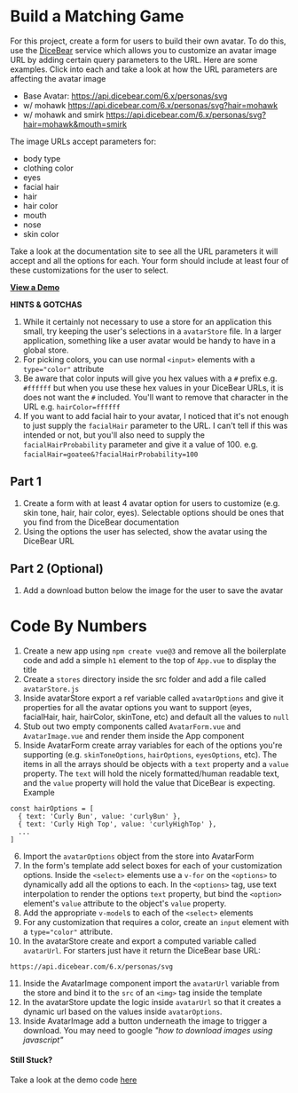# Build a Matching Game

For this project, create a form for users to build their own avatar. To do this, use the [DiceBear](https://www.dicebear.com/styles/personas) service which allows you to customize an avatar image URL by adding certain query parameters to the URL. Here are some examples. Click into each and take a look at how the URL parameters are affecting the avatar image

- Base Avatar: https://api.dicebear.com/6.x/personas/svg
- w/ mohawk https://api.dicebear.com/6.x/personas/svg?hair=mohawk
- w/ mohawk and smirk https://api.dicebear.com/6.x/personas/svg?hair=mohawk&mouth=smirk

The image URLs accept parameters for:

- body type
- clothing color
- eyes
- facial hair
- hair
- hair color
- mouth
- nose
- skin color

Take a look at the documentation site to see all the URL parameters it will accept and all the options for each. Your form should include at least four of these customizations for the user to select.

[**View a Demo**](https://nss-vue-avatar-builder.web.app/)

**HINTS & GOTCHAS**

1. While it certainly not necessary to use a store for an application this small, try keeping the user's selections in a `avatarStore` file. In a larger application, something like a user avatar would be handy to have in a global store.
1. For picking colors, you can use normal `<input>` elements with a `type="color"` attribute
1. Be aware that color inputs will give you hex values with a `#` prefix e.g. `#ffffff` but when you use these hex values in your DiceBear URLs, it is does not want the `#` included. You'll want to remove that character in the URL e.g. `hairColor=ffffff`
1. If you want to add facial hair to your avatar, I noticed that it's not enough to just supply the `facialHair` parameter to the URL. I can't tell if this was intended or not, but you'll also need to supply the `facialHairProbability` parameter and give it a value of 100. e.g. `facialHair=goatee&?facialHairProbability=100`

## Part 1

1. Create a form with at least 4 avatar option for users to customize (e.g. skin tone, hair, hair color, eyes). Selectable options should be ones that you find from the DiceBear documentation
1. Using the options the user has selected, show the avatar using the DiceBear URL

## Part 2 (Optional)

1. Add a download button below the image for the user to save the avatar

# Code By Numbers

1. Create a new app using `npm create vue@3` and remove all the boilerplate code and add a simple `h1` element to the top of `App.vue` to display the title
2. Create a `stores` directory inside the src folder and add a file called `avatarStore.js`
3. Inside avatarStore export a ref variable called `avatarOptions` and give it properties for all the avatar options you want to support (eyes, facialHair, hair, hairColor, skinTone, etc) and default all the values to `null`
4. Stub out two empty components called `AvatarForm.vue` and `AvatarImage.vue` and render them inside the App component
5. Inside AvatarForm create array variables for each of the options you're supporting (e.g. `skinToneOptions`, `hairOptions`, `eyesOptions`, etc). The items in all the arrays should be objects with a `text` property and a `value` property. The `text` will hold the nicely formatted/human readable text, and the `value` property will hold the value that DiceBear is expecting. Example

```
const hairOptions = [
  { text: 'Curly Bun', value: 'curlyBun' },
  { text: 'Curly High Top', value: 'curlyHighTop' },
  ...
]
```

6. Import the `avatarOptions` object from the store into AvatarForm
7. In the form's template add select boxes for each of your customization options. Inside the `<select>` elements use a `v-for` on the `<options>` to dynamically add all the options to each. In the `<options>` tag, use text interpolation to render the options `text` property, but bind the `<option>` element's `value` attribute to the object's `value` property.
8. Add the appropriate `v-model`s to each of the `<select>` elements
9. For any customization that requires a color, create an `input` element with a `type="color"` attribute.
10. In the avatarStore create and export a computed variable called `avatarUrl`. For starters just have it return the DiceBear base URL:

```
https://api.dicebear.com/6.x/personas/svg
```

11. Inside the AvatarImage component import the `avatarUrl` variable from the store and bind it to the `src` of an `<img>` tag inside the template
12. In the avatarStore update the logic inside `avatarUrl` so that it creates a dynamic url based on the values inside `avatarOptions`.
13. Inside AvatarImage add a button underneath the image to trigger a download. You may need to google _"how to download images using javascript"_

#### Still Stuck?

Take a look at the demo code [here](https://github.com/nashville-software-school/Vue-Workshop/tree/main/projects/avatar-builder)
